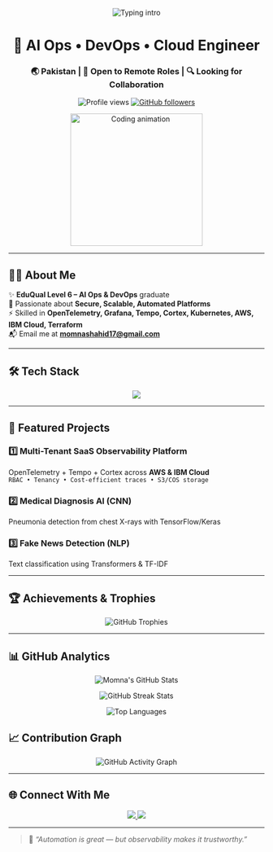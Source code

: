 <!-- 💎 Premium Animated GitHub Profile README for momna-shahid17 -->

<!-- Typing Banner -->
<p align="center">
  <img src="https://readme-typing-svg.herokuapp.com?size=28&duration=3500&pause=1000&center=true&vCenter=true&width=900&lines=Hi%F0%9F%91%8B%2C+I'm+Momna+Shahid;AI+Ops+Engineer+%7C+DevOps+%7C+Cloud;Observability+(OpenTelemetry%2C+Tempo%2C+Cortex);Kubernetes+%7C+AWS+%7C+IBM+Cloud+%7C+Terraform;I+build+secure%2C+scalable%2C+automated+platforms" alt="Typing intro" />
</p>

<!-- Title -->
<h1 align="center">🚀 AI Ops • DevOps • Cloud Engineer</h1>
<h3 align="center">🌏 Pakistan | 🤝 Open to Remote Roles | 🔍 Looking for Collaboration</h3>

<!-- Views & Followers -->
<p align="center">
  <img src="https://komarev.com/ghpvc/?username=momna-shahid17&label=Profile%20views&color=FF69B4&style=flat-square" alt="Profile views" />
  <a href="https://github.com/momna-shahid17?tab=followers">
    <img src="https://img.shields.io/github/followers/momna-shahid17?label=Followers&style=social" alt="GitHub followers" />
  </a>
</p>

<!-- Coding GIF -->
<p align="center">
  <img src="https://media.giphy.com/media/WUlplcMpOCEmTGBtBW/giphy.gif" width="260" alt="Coding animation">
</p>

---

## 👩‍💻 About Me  
✨ **EduQual Level 6 – AI Ops & DevOps** graduate  
🔐 Passionate about **Secure, Scalable, Automated Platforms**  
⚡ Skilled in **OpenTelemetry, Grafana, Tempo, Cortex, Kubernetes, AWS, IBM Cloud, Terraform**  
📬 Email me at **momnashahid17@gmail.com**  

---

## 🛠 Tech Stack
<p align="center">
  <img src="https://skillicons.dev/icons?i=python,bash,git,githubactions,docker,kubernetes,jenkins,terraform,aws,grafana,prometheus,linux" />
</p>

---

## 📌 Featured Projects
### 1️⃣ Multi-Tenant SaaS Observability Platform  
OpenTelemetry + Tempo + Cortex across **AWS & IBM Cloud**  
`RBAC • Tenancy • Cost-efficient traces • S3/COS storage`  

### 2️⃣ Medical Diagnosis AI (CNN)  
Pneumonia detection from chest X-rays with TensorFlow/Keras  

### 3️⃣ Fake News Detection (NLP)  
Text classification using Transformers & TF-IDF  

---

## 🏆 Achievements & Trophies
<p align="center">
  <img
    src="https://github-profile-trophy.vercel.app/?username=momna-shahid17&theme=algolia&no-frame=true&no-bg=true&row=1&column=6&margin-w=10&margin-h=10"
    alt="GitHub Trophies"
  />
</p>

---

## 📊 GitHub Analytics

<p align="center">
  <!-- Overall stats -->
  <img
    src="https://github-readme-stats.vercel.app/api?username=momna-shahid17&show_icons=true&include_all_commits=true&rank_icon=github&theme=tokyonight&hide_border=true&v=2"
    alt="Momna's GitHub Stats"
  />
</p>

<p align="center">
  <!-- Streak stats (new official domain + cache-buster) -->
  <img
    src="https://streak-stats.demolab.com?user=momna-shahid17&theme=tokyonight&hide_border=true&date_format=j%20M%5B%20Y%5D&v=2"
    alt="GitHub Streak Stats"
  />
</p>

<p align="center">
  <!-- Top languages -->
  <img
    src="https://github-readme-stats.vercel.app/api/top-langs/?username=momna-shahid17&layout=compact&theme=tokyonight&hide_border=true&v=2"
    alt="Top Languages"
  />
</p>


## 📈 Contribution Graph
<p align="center">
  <img
  src="https://github-readme-activity-graph.vercel.app/graph?username=momna-shahid17&theme=tokyo-night&hide_border=true&area=true&v=2"
  alt="GitHub Activity Graph"
/>
</p>

---

## 🌐 Connect With Me
<p align="center">
  <a href="https://www.linkedin.com/in/momna-shahid/">
    <img src="https://img.shields.io/badge/-LinkedIn-0077B5?style=for-the-badge&logo=linkedin&logoColor=white" />
  </a>
  <a href="mailto:momnashahid17@gmail.com">
    <img src="https://img.shields.io/badge/-Email-D14836?style=for-the-badge&logo=gmail&logoColor=white" />
  </a>
</p>

---

> 🌟 _“Automation is great — but observability makes it trustworthy.”_

